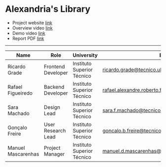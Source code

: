 # Alexandria's Library

- Project website [link](https://ccu2122group03.wordpress.com)
- Overview video [link](https://web.tecnico.ulisboa.pt/ist190774/CCU/group_3_video.mp4)
- Demo video [link](https://web.tecnico.ulisboa.pt/ist190774/CCU/group_3_demo.mp4)
- Report PDF [link](https://web.tecnico.ulisboa.pt/ist190774/CCU/group_3_report.pdf)

---

| Name | Role | University | Email |
| ---- | ---- | ---- | ---- |
| Ricardo Grade | Frontend Developer | Instituto Superior Técnico | ricardo.grade@tecnico.ulisboa.pt |
| Rafael Figueiredo | Backend Developer | Instituto Superior Técnico | rafael.alexandre.roberto.figueiredo@tecnico.ulisboa.pt |
| Sara Machado | Design Lead | Instituto Superior Técnico | sara.f.machado@tecnico.ulisboa.pt |
| Gonçalo Freire | User Research Lead | Instituto Superior Técnico | goncalo.b.freire@tecnico.ulisboa.pt |
| Manuel Mascarenhas | Project Manager | Instituto Superior Técnico | manuel.d.mascarenhas@tecnico.ulisboa.pt |
